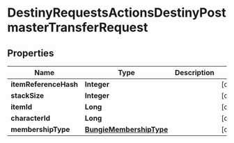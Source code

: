 
# DestinyRequestsActionsDestinyPostmasterTransferRequest

## Properties
Name | Type | Description | Notes
------------ | ------------- | ------------- | -------------
**itemReferenceHash** | **Integer** |  |  [optional]
**stackSize** | **Integer** |  |  [optional]
**itemId** | **Long** |  |  [optional]
**characterId** | **Long** |  |  [optional]
**membershipType** | [**BungieMembershipType**](BungieMembershipType.md) |  |  [optional]



